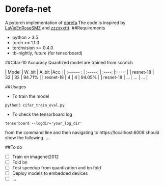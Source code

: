 # Dorefa-net 
A pytorch implementation of [dorefa](https://arxiv.org/abs/1606.06160).The code is inspired by [LaVieEnRoseSMZ](https://github.com/LaVieEnRoseSMZ/AutoBNN) and [zzzxxxttt](https://github.com/kuangliu/pytorch-cifar).
##Requirements
* python > 3.5
* torch >= 1.1.0
* torchvision >= 0.4.0
* tb-nightly, future (for tensorboard)

##Cifar-10 Accuracy
Quantized model are trained from scratch

| Model        | W_bit   |  A_bit  |Acc  |
| :------ :  | :-----:  | :----:  |:----:  |
| resnet-18      | 32   |   32     | 94.71%     |
| resnet-18      |   4   |   4      |  94.05%     |
| resnet-18      |   ...   |   ...      |  ...     |

##Usages
* To train the model 
```
python3 cifar_train_eval.py
```
* To check the tensorboard log 
```
tensorboard --logdir='your_log_dir'
```
from the command line and then navigating to https://localhost:6006 should show the following.
....

##To do
- [ ]    Train on imagenet2012
- [ ]    Fold bn
- [ ]    Test speedup from quantization and bn fold
- [ ]    Deploy models to embedded devices
- [ ]    ...
